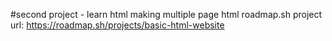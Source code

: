 #second project - learn html making multiple page html
roadmap.sh project url:
https://roadmap.sh/projects/basic-html-website
